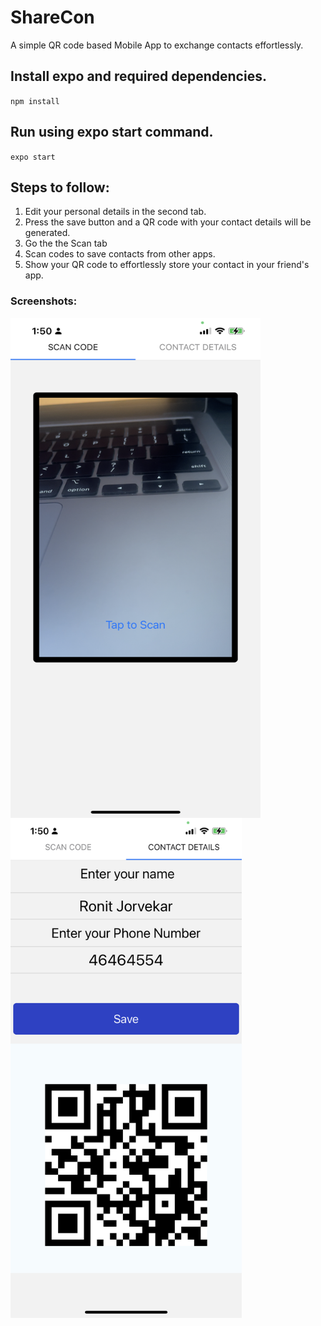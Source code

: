 # ShareCon 

A simple QR code based Mobile App to exchange contacts effortlessly.


## Install expo and required dependencies.
`npm install`
## Run using expo start command.
`expo start`

## Steps to follow:

1) Edit your personal details in the second tab.
2) Press the save button and a QR code with your contact details will be generated.
3) Go the the Scan tab
4) Scan codes to save contacts from other apps.
5) Show your QR code to effortlessly store your contact in your friend's app.

### Screenshots:
<table>
<row>
<img src="./data/image2.jpeg"
     alt="Screenshot of QR code Scanner"
     style="float: left; margin-right: 10px; height: 800px; width:400px;" />
</row>
<row>
<img src="./data/image1.jpeg"
     alt="Screenshot of QR code Scanner"
     style="float: left; margin-right: 10px; height: 800px; width:400;" />
<row>
</table>